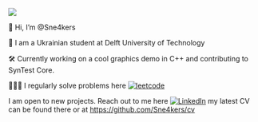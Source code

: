 

<!---
Sne4kers/Sne4kers is a ✨ special ✨ repository because its `README.md` (this file) appears on your GitHub profile.
You can click the Preview link to take a look at your changes.
--->
![](http://github-profile-summary-cards.vercel.app/api/cards/profile-details?username=Sne4kers&theme=monokai)

👋 Hi, I’m @Sne4kers

🌱 I am a Ukrainian student at Delft University of Technology

🛠 Currently working on a cool graphics demo in C++ and contributing to SynTest Core.

👨🏼‍💻 I regularly solve problems here [![leetcode](https://cp-logo.vercel.app/leetcode/sne4kers?logo=true)](https://leetcode.com/sne4kers/)

I am open to new projects. Reach out to me here [![LinkedIn](https://img.shields.io/badge/LinkedIn--_.svg?style=social&logo=linkedin)](https://www.linkedin.com/in/yehor-kozyr/) my latest CV can be found there or at https://github.com/Sne4kers/cv
